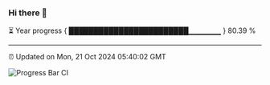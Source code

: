### Hi there 👋

⏳ Year progress { ████████████████████████▁▁▁▁▁▁ } 80.39 %

---

⏰ Updated on Mon, 21 Oct 2024 05:40:02 GMT

![Progress Bar CI](https://github.com/IshwaranRudhara/GIT-ACTION/workflows/Progress%20Bar%20CI/badge.svg)
